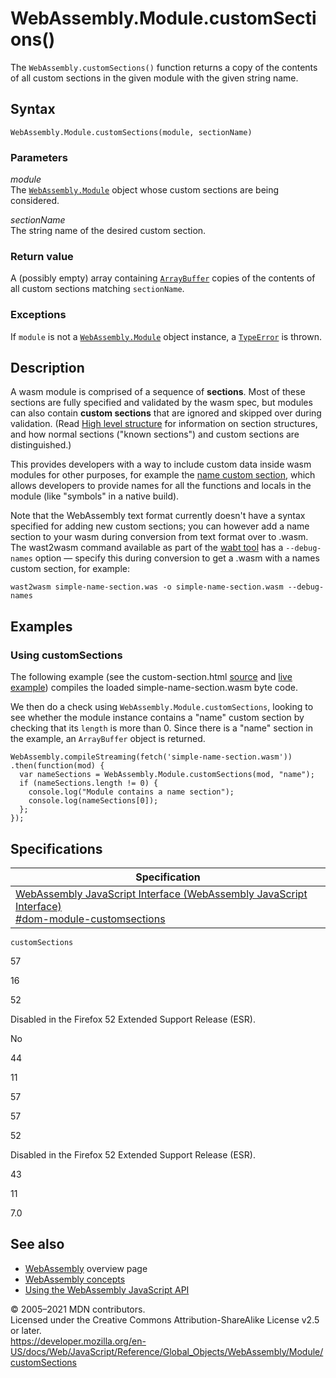 # WebAssembly.Module.customSections()

The `WebAssembly.customSections()` function returns a copy of the contents of all custom sections in the given module with the given string name.

## Syntax

    WebAssembly.Module.customSections(module, sectionName)

### Parameters

_module_  
The [`WebAssembly.Module`](../module) object whose custom sections are being considered.

_sectionName_  
The string name of the desired custom section.

### Return value

A (possibly empty) array containing [`ArrayBuffer`](https://developer.mozilla.org/en-US/docs/Web/JavaScript/Reference/Global_Objects/ArrayBuffer) copies of the contents of all custom sections matching `sectionName`.

### Exceptions

If `module` is not a [`WebAssembly.Module`](../module) object instance, a [`TypeError`](../../typeerror) is thrown.

## Description

A wasm module is comprised of a sequence of **sections**. Most of these sections are fully specified and validated by the wasm spec, but modules can also contain **custom sections** that are ignored and skipped over during validation. (Read [High level structure](https://github.com/WebAssembly/design/blob/master/BinaryEncoding.md#high-level-structure) for information on section structures, and how normal sections ("known sections") and custom sections are distinguished.)

This provides developers with a way to include custom data inside wasm modules for other purposes, for example the [name custom section](https://github.com/WebAssembly/design/blob/master/BinaryEncoding.md#name-section), which allows developers to provide names for all the functions and locals in the module (like "symbols" in a native build).

Note that the WebAssembly text format currently doesn't have a syntax specified for adding new custom sections; you can however add a name section to your wasm during conversion from text format over to .wasm. The wast2wasm command available as part of the [wabt tool](https://github.com/webassembly/wabt) has a `--debug-names` option — specify this during conversion to get a .wasm with a names custom section, for example:

    wast2wasm simple-name-section.was -o simple-name-section.wasm --debug-names

## Examples

### Using customSections

The following example (see the custom-section.html [source](https://github.com/mdn/webassembly-examples/blob/master/other-examples/custom-section.html) and [live example](https://mdn.github.io/webassembly-examples/other-examples/custom-section.html)) compiles the loaded simple-name-section.wasm byte code.

We then do a check using `WebAssembly.Module.customSections`, looking to see whether the module instance contains a "name" custom section by checking that its `length` is more than 0. Since there is a "name" section in the example, an `ArrayBuffer` object is returned.

    WebAssembly.compileStreaming(fetch('simple-name-section.wasm'))
    .then(function(mod) {
      var nameSections = WebAssembly.Module.customSections(mod, "name");
      if (nameSections.length != 0) {
        console.log("Module contains a name section");
        console.log(nameSections[0]);
      };
    });

## Specifications

<table><thead><tr class="header"><th>Specification</th></tr></thead><tbody><tr class="odd"><td><a href="https://webassembly.github.io/spec/js-api/#dom-module-customsections">WebAssembly JavaScript Interface (WebAssembly JavaScript Interface)<br />
<span class="small">#dom-module-customsections</span></a></td></tr></tbody></table>

`customSections`

57

16

52

Disabled in the Firefox 52 Extended Support Release (ESR).

No

44

11

57

57

52

Disabled in the Firefox 52 Extended Support Release (ESR).

43

11

7.0

## See also

-   [WebAssembly](https://developer.mozilla.org/en-US/docs/WebAssembly) overview page
-   [WebAssembly concepts](https://developer.mozilla.org/en-US/docs/WebAssembly/Concepts)
-   [Using the WebAssembly JavaScript API](https://developer.mozilla.org/en-US/docs/WebAssembly/Using_the_JavaScript_API)

© 2005–2021 MDN contributors.  
Licensed under the Creative Commons Attribution-ShareAlike License v2.5 or later.  
<a href="https://developer.mozilla.org/en-US/docs/Web/JavaScript/Reference/Global_Objects/WebAssembly/Module/customSections" class="_attribution-link">https://developer.mozilla.org/en-US/docs/Web/JavaScript/Reference/Global_Objects/WebAssembly/Module/customSections</a>
